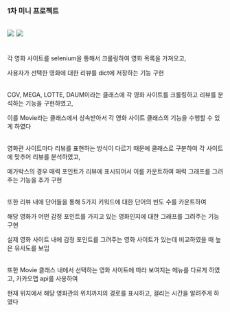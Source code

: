 ### 1차 미니 프로젝트

<img src="https://img.shields.io/badge/Python-3776AB?style=flat&logo=Python&logoColor=white"/> <img src="https://img.shields.io/badge/Selenium-43B02A?style=flat&logo=Selenium&logoColor=white"/>
---
<br>
각 영화 사이트를 selenium을 통해서 크롤링하여 영화 목록을 가져오고,

사용자가 선택한 영화에 대한 리뷰를 dict에 저장하는 기능 구현
</br>

<br>
CGV, MEGA, LOTTE, DAUM이라는 클래스에 각 영화 사이트를 크롤링하고 리뷰를 분석하는 기능을 구현하였고,

이를 Movie라는 클래스에서 상속받아서 각 영화 사이트 클래스의 기능을 수행할 수 있게 하였다
</br>

<br>
영화관 사이트마다 리뷰를 표현하는 방식이 다르기 때문에 클래스로 구분하여 각 사이트에 맞추어 리뷰를 분석하였고,

메가박스의 경우 매력 포인트가 리뷰에 표시되어서 이를 카운트하여 매력 그래프를 그려주는 기능을 추가 구현
</br>

<br>
또한 리뷰 내에 단어들을 통해 5가지 키워드에 대한 단어의 빈도 수를 카운트하여

해당 영화가 어떤 감정 포인트를 가지고 있는 영화인지에 대한 그래프를 그려주는 기능 구현
</br>

실제 영화 사이트 내에 감정 포인트를 그려주는 영화 사이트가 있는데 비교하였을 때 높은 유사도를 보임

<br>
또한 Movie 클래스 내에서 선택하는 영화 사이트에 따라 보여지는 메뉴를 다르게 하였고, 카카오맵 api를 사용하여

현재 위치에서 해당 영화관의 위치까지의 경로를 표시하고, 걸리는 시간을 알려주게 하였다
</br>
